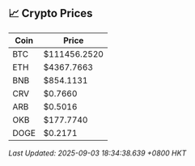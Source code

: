 ## 📈 Crypto Prices

| Coin | Price |
| ---- | ----- |
| BTC | $111456.2520 |
| ETH | $4367.7663 |
| BNB | $854.1131 |
| CRV | $0.7660 |
| ARB | $0.5016 |
| OKB | $177.7740 |
| DOGE | $0.2171 |

_Last Updated: 2025-09-03 18:34:38.639 +0800 HKT_
